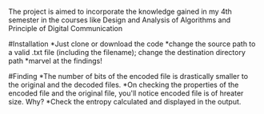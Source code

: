 The project is aimed to incorporate the knowledge gained in my 4th semester in the courses like Design and Analysis of Algorithms and Principle of Digital Communication

#Installation
*Just clone or download the code
*change the source path to a valid .txt file (including the filename); change the destination directory path
*marvel at  the findings!

#Finding
*The number of bits of the encoded file is drastically smaller to the original and the decoded files.
*On checking the properties of the encoded file and the original file, you'll notice encoded file is of hreater size. Why?
*Check the entropy calculated and displayed in the output. 